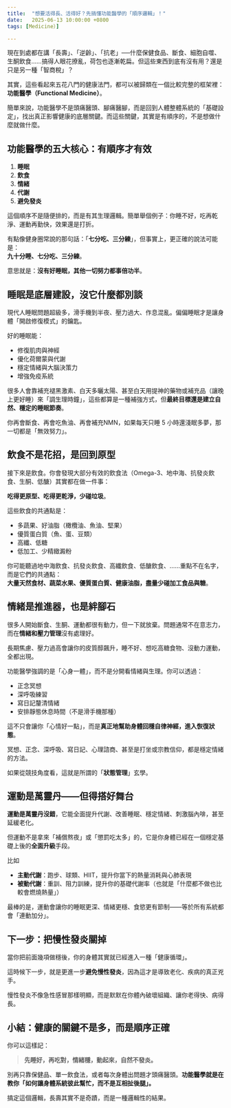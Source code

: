 ```yaml
---
title:  "想要活得長、活得好？先搞懂功能醫學的「順序邏輯」！"
date:   2025-06-13 10:00:00 +0800
tags: [Medicine）]

---
```


現在到處都在講「長壽」、「逆齡」、「抗老」──什麼保健食品、斷食、細胞自噬、生酮飲食……搞得人眼花撩亂，荷包也逐漸乾扁。但這些東西到底有沒有用？還是只是另一種「智商稅」？

其實，這些看起來五花八門的健康法門，都可以被歸類在一個比較完整的框架裡：**功能醫學（Functional Medicine）**。

簡單來說，功能醫學不是頭痛醫頭、腳痛醫腳，而是回到人體整體系統的「基礎設定」，找出真正影響健康的底層關鍵。而這些關鍵，其實是有順序的，不是想做什麼就做什麼。

## 功能醫學的五大核心：有順序才有效

1. **睡眠**
2. **飲食**
3. **情緒**
4. **代謝**
5. **避免發炎**

這個順序不是隨便排的，而是有其生理邏輯。簡單舉個例子：你睡不好，吃再乾淨、運動再勤快，效果還是打折。

有點像健身圈常說的那句話：「**七分吃、三分練**」，但事實上，更正確的說法可能是：  
**九十分睡、七分吃、三分練**。

意思就是：**沒有好睡眠，其他一切努力都事倍功半**。

## 睡眠是底層建設，沒它什麼都別談

現代人睡眠問題超級多，滑手機到半夜、壓力過大、作息混亂。偏偏睡眠才是讓身體「開啟修復模式」的鑰匙。

好的睡眠能：
- 修復肌肉與神經
- 優化荷爾蒙與代謝
- 穩定情緒與大腦決策力
- 增強免疫系統

很多人會靠補充褪黑激素、白天多曬太陽、甚至白天用提神的藥物或補充品（讓晚上更好睡）來「調生理時鐘」，這些都算是一種補強方式，但**最終目標還是建立自然、穩定的睡眠節奏**。

你再會斷食、再會吃魚油、再會補充NMN，如果每天只睡 5 小時還淺眠多夢，那一切都是「無效努力」。


## 飲食不是花招，是回到原型

接下來是飲食。你會發現大部分有效的飲食法（Omega-3、地中海、抗發炎飲食、生酮、低醣）其實都在做一件事：

**吃得更原型、吃得更乾淨，少碰垃圾**。

這些飲食的共通點是：
- 多蔬果、好油脂（橄欖油、魚油、堅果）
- 優質蛋白質（魚、蛋、豆類）
- 高纖、低糖
- 低加工、少精緻澱粉

你可能聽過地中海飲食、抗發炎飲食、高纖飲食、低醣飲食、……重點不在名字，而是它們的共通點：  
**大量天然食材、蔬菜水果、優質蛋白質、健康油脂，盡量少碰加工食品與糖**。


## 情緒是推進器，也是絆腳石

很多人開始斷食、生酮、運動都很有動力，但一下就放棄。問題通常不在意志力，而在**情緒和壓力管理**沒有處理好。

長期焦慮、壓力過高會讓你的皮質醇飆升，睡不好、想吃高糖食物、沒動力運動，全都出現。

功能醫學強調的是「心身一體」，而不是分開看情緒與生理。你可以透過：
- 正念冥想
- 深呼吸練習
- 寫日記釐清情緒
- 安排靜態休息時間（不是滑手機那種）

這不只會讓你「心情好一點」，而是**真正地幫助身體回穩自律神經，進入恢復狀態**。

冥想、正念、深呼吸、寫日記、心理諮商、甚至是打坐或宗教信仰，都是穩定情緒的方法。

如果從競技角度看，這就是所謂的「**狀態管理**」玄學。

## 運動是萬靈丹——但得搭好舞台

**運動是萬靈丹沒錯**，它能全面提升代謝、改善睡眠、穩定情緒、刺激腦內啡，甚至延緩老化。

但運動不是拿來「補償熬夜」或「懲罰吃太多」的，它是你身體已經在一個穩定基礎上後的**全面升級**手段。

比如
- **主動代謝**：跑步、球類、HIIT，提升你當下的熱量消耗與心肺表現
- **被動代謝**：重訓、阻力訓練，提升你的基礎代謝率（也就是「什麼都不做也比較會燃燒熱量」）

最棒的是，運動會讓你的睡眠更深、情緒更穩、食慾更有節制——等於所有系統都會「連動加分」。

## 下一步：把慢性發炎關掉

當你把前面幾項做穩後，你的身體其實就已經進入一種「健康循環」。

這時候下一步，就是更進一步**避免慢性發炎**，因為這才是導致老化、疾病的真正兇手。

慢性發炎不像急性感冒那樣明顯，而是默默在你體內破壞組織、讓你老得快、病得長。


## 小結：健康的關鍵不是多，而是順序正確

你可以這樣記：

> **先睡好，再吃對，情緒穩，動起來，自然不發炎。**

別再只靠保健品、單一飲食法，或者每次身體出問題才頭痛醫頭。**功能醫學就是在教你「如何讓身體系統彼此幫忙，而不是互相扯後腿」。**

搞定這個邏輯，長壽其實不是奇蹟，而是一種邏輯性的結果。